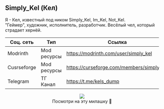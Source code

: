 ## Simply_Kel (Кел)
Я - Кел, известный под ником Simply_Kel, Im_Kel, Not_Kel.<br>
"Геймер", художник, исполнитель, разработчик. Весёлый чел, который страдает хернёй.

Соц. сеть | Тип | Ссылка
--- | --- | ---
Modrinth | Mod ресурсы | https://modrinth.com/user/simply_kel
Cusrseforge | Mod ресурсы | https://curseforge.com/members/simply_kel
Telegram | ТГ Канал | https://t.me/kels_dump
<p align="center">
  <img src="https://cdn.discordapp.com/attachments/906948185077973013/962729902287757362/Allay.gif" /><br>Посмотри на эту милашку 🍪
</p>
